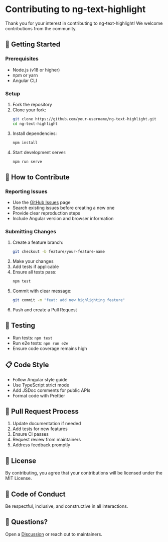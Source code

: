 # Contributing to ng-text-highlight

Thank you for your interest in contributing to ng-text-highlight! We welcome contributions from the community.

## 🚀 Getting Started

### Prerequisites
- Node.js (v18 or higher)
- npm or yarn
- Angular CLI

### Setup
1. Fork the repository
2. Clone your fork:
   ```bash
   git clone https://github.com/your-username/ng-text-highlight.git
   cd ng-text-highlight
   ```
3. Install dependencies:
   ```bash
   npm install
   ```
4. Start development server:
   ```bash
   npm run serve
   ```

## 📝 How to Contribute

### Reporting Issues
- Use the [GitHub Issues](https://github.com/supriyakundu99/ng-text-highlight/issues) page
- Search existing issues before creating a new one
- Provide clear reproduction steps
- Include Angular version and browser information

### Submitting Changes
1. Create a feature branch:
   ```bash
   git checkout -b feature/your-feature-name
   ```
2. Make your changes
3. Add tests if applicable
4. Ensure all tests pass:
   ```bash
   npm test
   ```
5. Commit with clear message:
   ```bash
   git commit -m "feat: add new highlighting feature"
   ```
6. Push and create a Pull Request

## 🧪 Testing
- Run tests: `npm test`
- Run e2e tests: `npm run e2e`
- Ensure code coverage remains high

## 📋 Code Style
- Follow Angular style guide
- Use TypeScript strict mode
- Add JSDoc comments for public APIs
- Format code with Prettier

## 🔄 Pull Request Process
1. Update documentation if needed
2. Add tests for new features
3. Ensure CI passes
4. Request review from maintainers
5. Address feedback promptly

## 📄 License
By contributing, you agree that your contributions will be licensed under the MIT License.

## 🤝 Code of Conduct
Be respectful, inclusive, and constructive in all interactions.

## 💬 Questions?
Open a [Discussion](https://github.com/supriyakundu99/ng-text-highlight/discussions) or reach out to maintainers.
